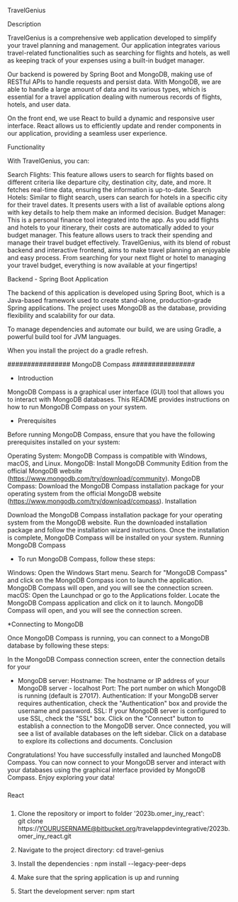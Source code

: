 

TravelGenius

Description

TravelGenius is a comprehensive web application developed to simplify your travel planning and management. Our application integrates various travel-related functionalities such as searching for flights and hotels, as well as keeping track of your expenses using a built-in budget manager.

Our backend is powered by Spring Boot and MongoDB, making use of RESTful APIs to handle requests and persist data. With MongoDB, we are able to handle a large amount of data and its various types, which is essential for a travel application dealing with numerous records of flights, hotels, and user data.

On the front end, we use React to build a dynamic and responsive user interface. React allows us to efficiently update and render components in our application, providing a seamless user experience.

Functionality

With TravelGenius, you can:

Search Flights: This feature allows users to search for flights based on different criteria like departure city, destination city, date, and more. It fetches real-time data, ensuring the information is up-to-date.
Search Hotels: Similar to flight search, users can search for hotels in a specific city for their travel dates. It presents users with a list of available options along with key details to help them make an informed decision.
Budget Manager: This is a personal finance tool integrated into the app. As you add flights and hotels to your itinerary, their costs are automatically added to your budget manager. This feature allows users to track their spending and manage their travel budget effectively.
TravelGenius, with its blend of robust backend and interactive frontend, aims to make travel planning an enjoyable and easy process. From searching for your next flight or hotel to managing your travel budget, everything is now available at your fingertips!


Backend - Spring Boot Application

The backend of this application is developed using Spring Boot, which is a Java-based framework used to create stand-alone, production-grade Spring applications. The project uses MongoDB as the database, providing flexibility and scalability for our data.

To manage dependencies and automate our build, we are using Gradle, a powerful build tool for JVM languages.

When you install the project do a gradle refresh.



################
MongoDB Compass
################

* Introduction

MongoDB Compass is a graphical user interface (GUI) tool that allows you to interact with MongoDB databases. This README provides instructions on how to run MongoDB Compass on your system.

* Prerequisites

Before running MongoDB Compass, ensure that you have the following prerequisites installed on your system:

Operating System: MongoDB Compass is compatible with Windows, macOS, and Linux.
MongoDB: Install MongoDB Community Edition from the official MongoDB website (https://www.mongodb.com/try/download/community).
MongoDB Compass: Download the MongoDB Compass installation package for your operating system from the official MongoDB website (https://www.mongodb.com/try/download/compass).
Installation

Download the MongoDB Compass installation package for your operating system from the MongoDB website.
Run the downloaded installation package and follow the installation wizard instructions.
Once the installation is complete, MongoDB Compass will be installed on your system.
Running MongoDB Compass

* To run MongoDB Compass, follow these steps:

Windows:
Open the Windows Start menu.
Search for "MongoDB Compass" and click on the MongoDB Compass icon to launch the application.
MongoDB Compass will open, and you will see the connection screen.
macOS:
Open the Launchpad or go to the Applications folder.
Locate the MongoDB Compass application and click on it to launch.
MongoDB Compass will open, and you will see the connection screen.

*Connecting to MongoDB

Once MongoDB Compass is running, you can connect to a MongoDB database by following these steps:

In the MongoDB Compass connection screen, enter the connection details for your 

* MongoDB server:
Hostname: The hostname or IP address of your MongoDB server - localhost
Port: The port number on which MongoDB is running (default is 27017).
Authentication: If your MongoDB server requires authentication, check the "Authentication" box and provide the username and password.
SSL: If your MongoDB server is configured to use SSL, check the "SSL" box.
Click on the "Connect" button to establish a connection to the MongoDB server.
Once connected, you will see a list of available databases on the left sidebar. Click on a database to explore its collections and documents.
Conclusion

Congratulations! You have successfully installed and launched MongoDB Compass. You can now connect to your MongoDB server and interact with your databases using the graphical interface provided by MongoDB Compass. Enjoy exploring your data!


#####
React
#####


1. Clone the repository or import to folder '2023b.omer_iny_react':    
git clone https://YOURUSERNAME@bitbucket.org/travelappdevintegrative/2023b.omer_iny_react.git

2. Navigate to the project directory:
   	cd travel-genius
    
3. Install the dependencies :
    	npm install --legacy-peer-deps
    
4. Make sure that the spring application is up and running

5. Start the development server:
    	npm start
